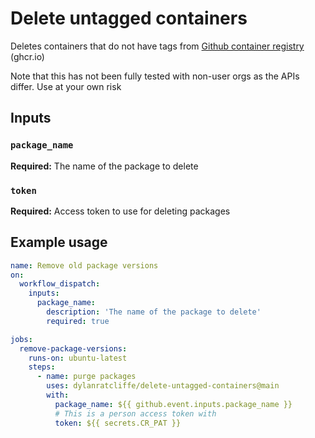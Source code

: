 # Delete untagged containers

Deletes containers that do not have tags from [Github container registry](https://docs.github.com/en/packages/guides/about-github-container-registry) (ghcr.io)

Note that this has not been fully tested with non-user orgs as the APIs differ. Use at your own risk

## Inputs

### `package_name`

**Required:** The name of the package to delete

### `token`

**Required:** Access token to use for deleting packages


## Example usage

```yaml
name: Remove old package versions
on:
  workflow_dispatch:
    inputs:
      package_name:
        description: 'The name of the package to delete'     
        required: true

jobs:
  remove-package-versions:
    runs-on: ubuntu-latest
    steps:
      - name: purge packages
        uses: dylanratcliffe/delete-untagged-containers@main
        with:
          package_name: ${{ github.event.inputs.package_name }}
          # This is a person access token with
          token: ${{ secrets.CR_PAT }}

```